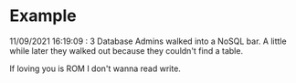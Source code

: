 # Example

<!-- replace-with-date starts -->
11/09/2021 16:19:09 : 3 Database Admins walked into a NoSQL bar. A little while later they walked out because they couldn't find a table.
<!-- replace-with-date ends -->

<!-- replace-with-joke starts -->
If loving you is ROM I don't wanna read write.
<!-- replace-with-joke ends -->